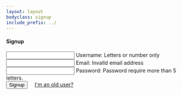 ```yaml
---
layout: layout
bodyclass: signup
include_prefix: ../
---
```

<!-- TODO: Try to separate markup and content -->
<section class="section--center mdl-grid mdl-grid--no-spacing mdl-shadow--2dp">
  <div class="mdl-card mdl-cell mdl-cell--12-col">
    <div class="mdl-card__supporting-text">
      <h4>Signup</h4>
      <div class="mdl-textfield mdl-js-textfield mdl-textfield--floating-label">
        <input class="mdl-textfield__input" type="text" id="username" pattern="[a-zA-Z][0-9a-zA-Z]{4}[0-9a-zA-Z]*" />
        <label class="mdl-textfield__label" for="username">Username:</label>
        <span class="mdl-textfield__error">Letters or number only</span>
      </div>
      <div class="mdl-textfield mdl-js-textfield mdl-textfield--floating-label">
        <input class="mdl-textfield__input" type="text" id="email" pattern="(\w[-._\w]*\w@\w[-._\w]*\w\.\w{2,3})"/>
        <label class="mdl-textfield__label" for="email">Email:</label>
        <span class="mdl-textfield__error">InvalId email address</span>
      </div>
      <div class="mdl-textfield mdl-js-textfield mdl-textfield--floating-label">
        <input class="mdl-textfield__input" type="password" id="password" pattern=".{5}.*"/>
        <label class="mdl-textfield__label" for="password">Password:</label>
        <span class="mdl-textfield__error">Password require more than 5 letters.</span>
      </div>
    </div>
    <div class="mdl-card__actions mdl-card--border">
      <button class="mdl-button mdl-js-button mdl-button--raised mdl-button--colored">
        Signup
      </button>
      &nbsp;
      &nbsp;
      <a href="/signin/index.html">
      I'm an old user?
      </a>
    </div>
  </div>
</section>
